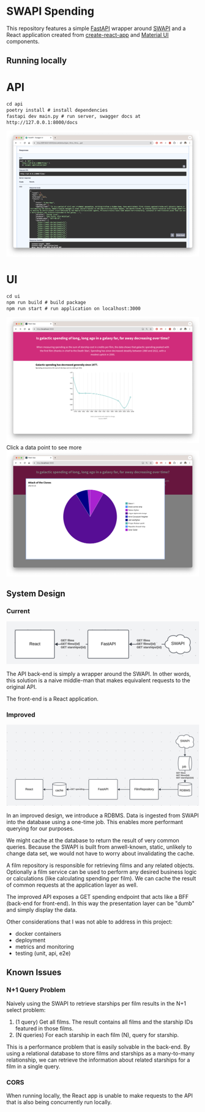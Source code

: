 # SWAPI Spending
This repository features a simple [FastAPI](https://fastapi.tiangolo.com/) wrapper around [SWAPI](https://swapi.dev/) and a React application created from [create-react-app](https://create-react-app.dev/) and [Material UI](https://mui.com/material-ui) components.

## Running locally
# API
```
cd api
poetry install # install dependencies
fastapi dev main.py # run server, swagger docs at http://127.0.0.1:8000/docs
```
![Pie Chart](./screenshots/fastapi.png)


# UI
```
cd ui
npm run build # build package
npm run start # run application on localhost:3000
```
![Main Page](./screenshots/main.png)
Click a data point to see more
![Pie Chart](./screenshots/piechart.png)

## System Design
### Current
![Current Design](./screenshots/current_design.png)

The API back-end is simply a wrapper around the SWAPI.  In other words, this solution is a naive middle-man that makes equivalent requests to the original API.  

The front-end is a React application.

### Improved
![Improved Design](./screenshots/improved_design.png)

In an improved design, we introduce a RDBMS.  Data is ingested from SWAPI into the database using a one-time job.  This enables more performant querying for our purposes.

We might cache at the database to return the result of very common queries.  Because the SWAPI is built from anwell-known, static, unlikely to change data set, we would not have to worry about invalidating the cache.

A film repository is responsible for retrieving films and any related objects.  Optionally a film service can be used to perform any desired business logic or calculations (like calculating spending per film).  We can cache the result of common requests at the application layer as well.

The improved API exposes a GET spending endpoint that acts like a BFF (back-end for front-end).  In this way the presentation layer can be "dumb" and simply display the data.

Other considerations that I was not able to address in this project:
* docker containers
* deployment
* metrics and monitoring
* testing (unit, api, e2e)

## Known Issues
### N+1 Query Problem
Naively using the SWAPI to retrieve starships per film results in the N+1 select problem:

1. (1 query) Get all films.  The result contains all films and the starship IDs featured in those films.
2. (N queries) For each starship in each film (N), query for starship.

This is a performance problem that is easily solvable in the back-end.  By using a relational database to store films and starships as a many-to-many relationship, we can retrieve the information about related starships for a film in a single query.

### CORS
When running locally, the React app is unable to make requests to the API that is also being concurrently run locally.